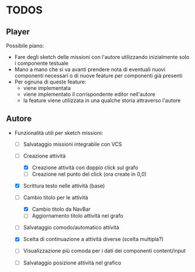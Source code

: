 # TODOS

## Player

Possibile piano:
- Fare degli sketch delle missioni con l'autore utilizzando inizialmente solo i componente testuale
- Mano a mano che si va avanti prendere nota di eventuali nuovi componenti necessari o di nuove feature per componenti già presenti
- Per ognuna di queste feature:
    - viene implementata
    - viene implementato il corrispondente editor nell'autore
    - la feature viene utilizzata in una qualche storia attraverso l'autore



## Autore
- Funzionalità utili per sketch missioni:
    - [ ] Salvataggio missioni integrabile con VCS
    - [ ] Creazione attività
        - [x] Creazione attività con doppio click sul grafo
        - [ ] Creazione nel punto del click (ora create in 0,0)
    - [x] Scrittura testo nelle attività (base)
    - [ ] Cambio titolo per le attività
        - [x] Cambio titolo da NavBar
        - [ ] Aggiornamento titolo attività nel grafo
    - [ ] Salvataggio comodo/automatico attività
    - [x] Scelta di continuazione a attività diverse (scelta multipla?)
    - [ ] Visualizzazione più comoda per i dati dei componenti content/input
    - [ ] Salvataggio posizione attività nel grafico
    

